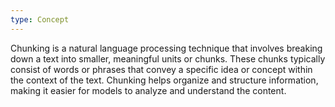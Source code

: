 ```yaml
---
type: Concept
---
```


Chunking is a natural language processing technique that involves breaking down a text into smaller, meaningful units or chunks. These chunks typically consist of words or phrases that convey a specific idea or concept within the context of the text. Chunking helps organize and structure information, making it easier for models to analyze and understand the content.